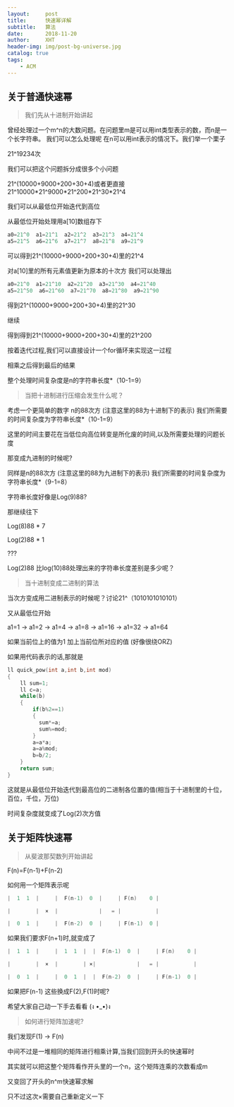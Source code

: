 ```yaml
---
layout:     post
title:      快速幂详解
subtitle:   算法
date:       2018-11-20
author:     XHT
header-img: img/post-bg-universe.jpg
catalog: true
tags:
    - ACM
---
```


## 关于普通快速幂
>我们先从十进制开始讲起

曾经处理过一个m^n的大数问题。在问题里m是可以用int类型表示的数，而n是一个长字符串。
我们可以怎么处理呢
在n可以用int表示的情况下。我们举一个栗子

21^19234次

我们可以把这个问题拆分成很多个小问题

21^(10000+9000+200+30+4)或者更直接 21^10000\*21^9000\*21^200\*21^30\*21^4

我们可以从最低位开始迭代到高位



从最低位开始处理用a[10]数组存下
``` c++
a0=21^0  a1=21^1  a2=21^2  a3=21^3  a4=21^4
a5=21^5  a6=21^6  a7=21^7  a8=21^8  a9=21^9
```
可以得到21^(10000+9000+200+30+4)里的21^4

对a[10]里的所有元素值更新为原本的十次方   我们可以处理出
``` c++
a0=21^0  a1=21^10  a2=21^20  a3=21^30  a4=21^40
a5=21^50  a6=21^60  a7=21^70  a8=21^80  a9=21^90
```
得到21^(10000+9000+200+30+4)里的21^30

继续

得到得到21^(10000+9000+200+30+4)里的21^200

按着迭代过程,我们可以直接设计一个for循环来实现这一过程

相乘之后得到最后的结果

整个处理时间复杂度是n的字符串长度*（10-1=9）


>当把十进制进行压缩会发生什么呢？

考虑一个更简单的数字
n的88次方  (注意这里的88为十进制下的表示)
我们所需要的时间复杂度为字符串长度*（10-1=9）


这里的时间主要花在当低位向高位转变是所化废的时间,以及所需要处理的问题长度


那变成九进制的时候呢?

同样是n的88次方  (注意这里的88为九进制下的表示)
我们所需要的时间复杂度为字符串长度*（9-1=8）

字符串长度好像是Log(9)88?

那继续往下

Log(8)88 * 7

Log(2)88 * 1

???

Log(2)88 比log(10)88处理出来的字符串长度差别是多少呢？






>当十进制变成二进制的算法


当次方变成用二进制表示的时候呢？讨论21^（1010101010101）

又从最低位开始

a1=1 -> a1=2 -> a1=4 -> a1=8 -> a1=16 -> a1=32 -> a1=64

如果当前位上的值为1 加上当前位所对应的值  (好像很绕ORZ)

如果用代码表示的话,那就是

``` c++
ll quick_pow(int a,int b,int mod)
{
    ll sum=1;
    ll c=a;
    while(b)
    {
        if(b%2==1)
        {
          sum*=a;
          sum%=mod;
        }
        a=a*a;
        a=a%mod;
        b=b/2;
    }
    return sum;
}

```
这就是从最低位开始迭代到最高位的二进制各位置的值(相当于十进制里的十位，百位，千位，万位)

时间复杂度就变成了Log(2)次方值



## 关于矩阵快速幂
>从斐波那契数列开始讲起

F(n)=F(n-1)+F(n-2)

如何用一个矩阵表示呢
``` c++
|  1  1  |     |  F(n-1)  0  |     | F(n)    0 |

|        |  ×  |             |   = |           |

|  0  1  |     |  F(n-2)  0  |     | F(n-1)  0 |
```

如果我们要求F(n+1)时,就变成了

``` c++
|  1  1  |     |  1  1  |  |  F(n-1)  0  |     | F(n)    0 |

|        |  ×  |        | ×|             |   = |           |

|  0  1  |     |  0  1  |  |  F(n-2)  0  |     | F(n-1)  0 |
```


如果把F(n-1) 这些换成F(2),F(1)时呢?

希望大家自己动一下手去看看  (ง •_•)ง


>如何进行矩阵加速呢?

我们发现F(1) -> F(n)

中间不过是一堆相同的矩阵进行相乘计算,当我们回到开头的快速幂时

其实就可以把这整个矩阵看作开头里的一个n，这个矩阵连乘的次数看成m

又变回了开头的n^m快速幂求解

只不过这次×需要自己重新定义一下
